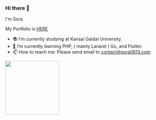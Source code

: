 ### Hi there 👋

I'm Sora.

My Portfolio is <a href="https://sora0613.com">HERE</a> 

- 📚 I’m currently studying at Kansai Gaidai University.
- 🌱 I’m currently learning PHP, ( mainly Laravel ) Go, and Flutter.
- 📫 How to reach me: Please send email to contact@sora0613.com


<a href="https://github.com/sora0613">
  <img align="left" height="170px" src="https://github-readme-stats.vercel.app/api/top-langs/?username=Sora0613&layout=compact&theme=dracula" />
</a>
